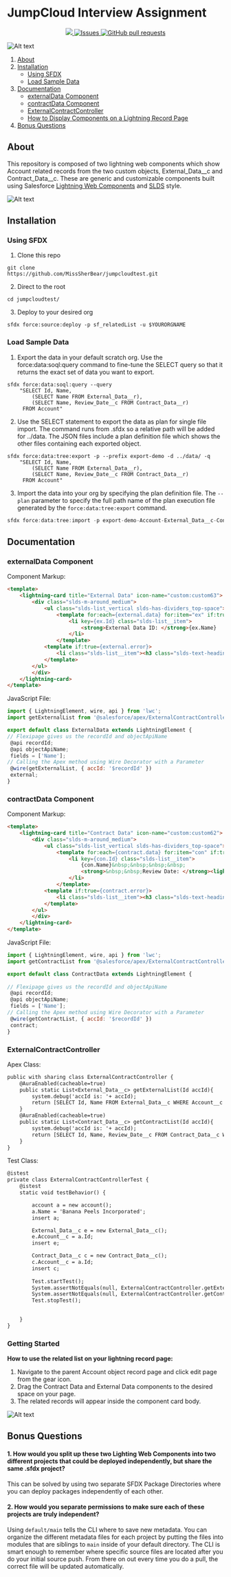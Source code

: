 # JumpCloud Interview Assignment
<p align="center">
    <a href="https://codecov.io/gh/MissSherBear/jumpcloudtest">
      <img src="https://codecov.io/gh/MissSherBear/jumpcloudtest/branch/master/graph/badge.svg" />
    </a>
    <a href="https://github.com/MissSherBear/jumpcloudtest/issues">
      <img alt="Issues" src="https://img.shields.io/github/issues/MissSherBear/jumpcloudtest?color=0088ff" />
    </a>
    <a href="https://github.com/MissSherBear/jumpcloudtest/pulls">
      <img alt="GitHub pull requests" src="https://img.shields.io/github/issues-pr/MissSherBear/jumpcloudtest?color=0088ff" />
    </a>
    </p>

![Alt text](./assets/page.png "Page")

1. [About](#about)
1. [Installation](#installation)
    - [Using SFDX](#using-sfdx)
    - [Load Sample Data](#load-sample-data)
1. [Documentation](#documentation)
    - [externalData Component](#externalData-component)
    - [contractData Component](#contractData-component)
    - [ExternalContractController](#externalContractController)
    - [How to Display Components on a Lightning Record Page](#getting-started) 
1. [Bonus Questions](#bonus-questions)

## About
This repository is composed of two lightning web components which show Account related records from the two custom objects, External_Data__c and Contract_Data__c. These are generic and customizable components built using Salesforce [Lightning Web Components](https://developer.salesforce.com/docs/component-library/documentation/lwc) and [SLDS](https://www.lightningdesignsystem.com/) style.

![Alt text](./assets/component.png "component")

## Installation
### Using SFDX
1. Clone this repo
```
git clone 
https://github.com/MissSherBear/jumpcloudtest.git
```
2. Direct to the root
```
cd jumpcloudtest/
```
3. Deploy to your desired org
```
sfdx force:source:deploy -p sf_relatedList -u $YOURORGNAME
```

### Load Sample Data
1. Export the data in your default scratch org.
Use the force:data:soql:query command to fine-tune the SELECT query so that it returns the exact set of data you want to export.
```
sfdx force:data:soql:query --query 
    "SELECT Id, Name, 
        (SELECT Name FROM External_Data__r), 
        (SELECT Name, Review_Date__c FROM Contract_Data__r) 
     FROM Account"
```
2. Use the SELECT statement to export the data as plan for single file import. The command runs from .sfdx so a relative path will be added for ../data. The JSON files include a plan definition file which shows the other files containing each exported object.
```
sfdx force:data:tree:export -p --prefix export-demo -d ../data/ -q 
    "SELECT Id, Name, 
        (SELECT Name FROM External_Data__r), 
        (SELECT Name, Review_Date__c FROM Contract_Data__r) 
     FROM Account" 
```
3. Import the data into your org by specifying the plan definition file. The `--plan` parameter to specify the full path name of the plan execution file generated by the `force:data:tree:export` command. 
```c
sfdx force:data:tree:import -p export-demo-Account-External_Data__c-Contract_Data__c-plan.json
```

## Documentation
### externalData Component
Component Markup:
```html
<template>
    <lightning-card title="External Data" icon-name="custom:custom63">
        <div class="slds-m-around_medium">
            <ul class="slds-list_vertical slds-has-dividers_top-space">
                <template for:each={external.data} for:item="ex" if:true={external.data}>
                    <li key={ex.Id} class="slds-list__item">
                        <strong>External Data ID: </strong>{ex.Name}
                    </li>
                </template>
            <template if:true={external.error}>
                <li class="slds-list__item"><h3 class="slds-text-heading_small slds-text-color_error">{external.error}</h3></li>
            </template>
        </ul>
        </div>
    </lightning-card>
</template>
```
JavaScript File:
```js
import { LightningElement, wire, api } from 'lwc';
import getExternalList from '@salesforce/apex/ExternalContractController.getExternalList';

export default class ExternalData extends LightningElement {
// Flexipage gives us the recordId and objectApiName
 @api recordId;
 @api objectApiName;
 fields = ['Name']; 
// Calling the Apex method using Wire Decorator with a Parameter
 @wire(getExternalList, { accId: '$recordId' }) 
 external;
}
```
### contractData Component
Component Markup:
```html
<template>
    <lightning-card title="Contract Data" icon-name="custom:custom62">
        <div class="slds-m-around_medium">
            <ul class="slds-list_vertical slds-has-dividers_top-space">
                <template for:each={contract.data} for:item="con" if:true={contract.data}>
                    <li key={con.Id} class="slds-list__item">
                        {con.Name}&nbsp;&nbsp;&nbsp;&nbsp;   
                        <strong>&nbsp;&nbsp;Review Date: </strong><lightning-formatted-date-time value={con.Review_Date__c} year="numeric" month="2-digit" day="2-digit" time-zone="UTC"></lightning-formatted-date-time>
                    </li>
                </template>
            <template if:true={contract.error}>
                <li class="slds-list__item"><h3 class="slds-text-heading_small slds-text-color_error">{contract.error}</h3></li>
            </template>
        </ul>
        </div>
    </lightning-card>
</template>
```
JavaScript File:
```js
import { LightningElement, wire, api } from 'lwc';
import getContractList from '@salesforce/apex/ExternalContractController.getContractList';

export default class ContractData extends LightningElement {
    
// Flexipage gives us the recordId and objectApiName
 @api recordId;
 @api objectApiName;
 fields = ['Name']; 
// Calling the Apex method using Wire Decorator with a Parameter
 @wire(getContractList, { accId: '$recordId' }) 
 contract;
}
```
### ExternalContractController
Apex Class:
```cls
public with sharing class ExternalContractController {
    @AuraEnabled(cacheable=true)
    public static List<External_Data__c> getExternalList(Id accId){
        system.debug('accId is: '+ accId);
        return [SELECT Id, Name FROM External_Data__c WHERE Account__c = :accId];
    }
    @AuraEnabled(cacheable=true)
    public static List<Contract_Data__c> getContractList(Id accId){
        system.debug('accId is: '+ accId);
        return [SELECT Id, Name, Review_Date__c FROM Contract_Data__c WHERE Account__c = :accId];
    }
}
```
Test Class:
```cls
@istest
private class ExternalContractControllerTest {
    @istest
    static void testBehavior() {

        account a = new account();
        a.Name = 'Banana Peels Incorporated';
        insert a;

        External_Data__c e = new External_Data__c();
        e.Account__c = a.Id;
        insert e;

        Contract_Data__c c = new Contract_Data__c();
        c.Account__c = a.Id;
        insert c;
        
        Test.startTest();
        System.assertNotEquals(null, ExternalContractController.getExternalList(a.Id));
        System.assertNotEquals(null, ExternalContractController.getContractList(a.Id));
        Test.stopTest();
        

    }
}
```

### Getting Started 
<b>How to use the related list on your lightning record page:</b>
1. Navigate to the parent Account object record page and click edit page from the gear icon.
2. Drag the Contract Data and External Data components to the desired space on your page.
3. The related records will appear inside the component card body.

![Alt text](./assets/edit.png "Edit")

## Bonus Questions
#### 1. <b>How would you split up these two Lighting Web Components into two different projects that could be deployed independently, but share the same .sfdx project?</b> 
This can be solved by using two separate SFDX Package Directories where you can deploy packages independently of each other.<br> 
#### 2. <b>How would you separate permissions to make sure each of these projects are truly independent?</b>
Using `default/main` tells the CLI where to save new metadata. You can organize the different metadata files for each project by putting the files into modules that are siblings to `main` inside of your default directory. The CLI is smart enough to remember where specific source files are located after you do your initial source push. From there on out every time you do a pull, the correct file will be updated automatically.

